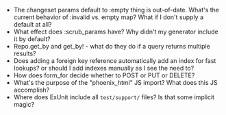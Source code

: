 
- The changeset params default to :empty thing is out-of-date. What's the current behavior of :invalid vs. empty map? What if I don't supply a default at all?
- What effect does :scrub_params have? Why didn't my generator include it by default?
- Repo.get_by and get_by! - what do they do if a query returns multiple results?
- Does adding a foreign key reference automatically add an index for fast lookups? or should I add indexes manually as I see the need to?
- How does form_for decide whether to POST or PUT or DELETE?
- What's the purpose of the "phoenix_html" JS import? What does this JS accomplish?
- Where does ExUnit include all `test/support/` files? Is that some implicit magic?
